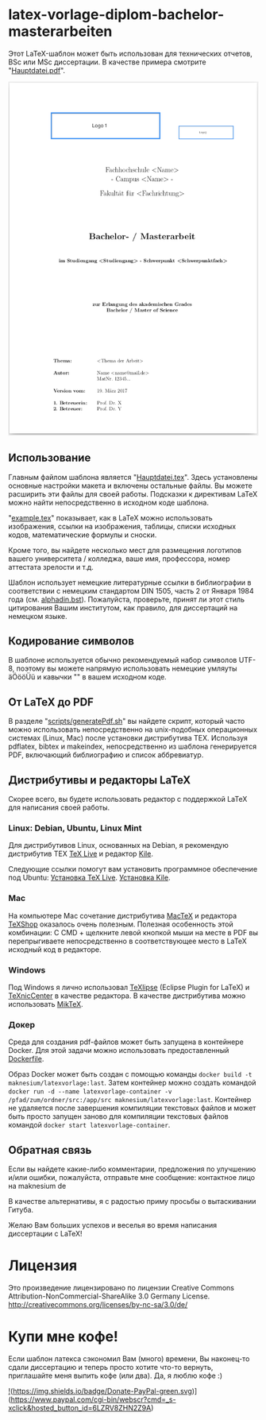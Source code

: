 # latex-vorlage-diplom-bachelor-masterarbeiten #

Этот LaTeX-шаблон может быть использован для технических отчетов, BSc или MSc диссертации. В качестве примера смотрите "[Hauptdatei.pdf](../../src/Hauptdatei.pdf)".

![latex-vorlage-diplom-bachelor-masterarbeiten](../../main.png "latex-template-diplom-bachelor-masterthesis")

## Использование

Главным файлом шаблона является "[Hauptdatei.tex](../../src/Hauptdatei.tex)". Здесь установлены основные настройки макета и включены остальные файлы. Вы можете расширить эти файлы для своей работы. Подсказки к директивам LaTeX можно найти непосредственно в исходном коде шаблона.

"[example.tex](../../src/example.tex)" показывает, как в LaTeX можно использовать изображения, ссылки на изображения, таблицы, списки исходных кодов, математические формулы и сноски.

Кроме того, вы найдете несколько мест для размещения логотипов вашего университета / колледжа, ваше имя, профессора, номер аттестата зрелости и т.д.

Шаблон использует немецкие литературные ссылки в библиографии в соответствии с немецким стандартом DIN 1505, часть 2 от Января 1984 года (см. [alphadin.bst](../../src/alphadin.bst)). Пожалуйста, проверьте, принят ли этот стиль цитирования Вашим институтом, как правило, для диссертаций на немецком языке.

## Кодирование символов

В шаблоне используется обычно рекомендуемый набор символов UTF-8, поэтому вы можете напрямую использовать немецкие умляуты äÖööÜü и кавычки "" в вашем исходном коде.

## От LaTeX до PDF

В разделе "[scripts/generatePdf.sh](../../scripts/generatePdf.sh)" вы найдете скрипт, который часто можно использовать непосредственно на unix-подобных операционных системах (Linux, Mac) после установки дистрибутива TEX. Используя pdflatex, bibtex и makeindex, непосредственно из шаблона генерируется PDF, включающий библиографию и список аббревиатур.

## Дистрибутивы и редакторы LaTeX

Скорее всего, вы будете использовать редактор с поддержкой LaTeX для написания своей работы.

### Linux: Debian, Ubuntu, Linux Mint

Для дистрибутивов Linux, основанных на Debian, я рекомендую дистрибутив TEX [TeX Live](http://www.tug.org/texlive/ "TeX Live") и редактор [Kile](http://kile.sourceforge.net/ "Kile").

Следующие ссылки помогут вам установить программное обеспечение под Ubuntu:
[Установка TeX Live](http://wiki.ubuntuusers.de/LATEX#TeX-Live "Установка TeX Live").
[Установка Kile](http://wiki.ubuntuusers.de/Kile "Установка Kile").

### Mac

На компьютере Mac сочетание дистрибутива [MacTeX](http://www.tug.org/mactex/ "MacTeX") и редактора [TeXShop](http://pages.uoregon.edu/koch/texshop/ "TeXShop") оказалось очень полезным. Полезная особенность этой комбинации: С CMD + щелкните левой кнопкой мыши на месте в PDF вы перепрыгиваете непосредственно в соответствующее место в LaTeX исходный код в редакторе.

### Windows

Под Windows я лично использовал [TeXlipse](http://texlipse.sourceforge.net/ "TeXlipse") (Eclipse Plugin for LaTeX) и [TeXnicCenter](http://www.texniccenter.org/ "TeXnicCenter") в качестве редактора. В качестве дистрибутива можно использовать [MikTeX](http://miktex.org/ "MikTeX").

### Докер

Среда для создания pdf-файлов может быть запущена в контейнере Docker. Для этой задачи можно использовать предоставленный [Dockerfile](../../Dockerfile).

Образ Docker может быть создан с помощью команды `docker build -t maknesium/latexvorlage:last`. Затем контейнер можно создать командой `docker run -d --name latexvorlage-container -v /pfad/zum/ordner/src:/app/src maknesium/latexvorlage:last`. Контейнер не удаляется после завершения компиляции текстовых файлов и может быть просто запущен заново для компиляции текстовых файлов командой `docker start latexvorlage-container`.

## Обратная связь

Если вы найдете какие-либо комментарии, предложения по улучшению и/или ошибки, пожалуйста, отправьте мне сообщение:
контактное лицо на maknesium de

В качестве альтернативы, я с радостью приму просьбы о вытаскивании Гитуба.

Желаю Вам больших успехов и веселья во время написания диссертации с LaTeX!

# Лицензия

Это произведение лицензировано по лицензии Creative Commons Attribution-NonCommercial-ShareAlike 3.0 Germany License.
http://creativecommons.org/licenses/by-nc-sa/3.0/de/

# Купи мне кофе!

Если шаблон латекса сэкономил Вам (много) времени, Вы наконец-то сдали диссертацию и теперь просто хотите что-то вернуть, приглашайте меня выпить кофе (или два). Да, я люблю кофе :)

[!](Пожертвовать)(https://img.shields.io/badge/Donate-PayPal-green.svg)] (https://www.paypal.com/cgi-bin/webscr?cmd=_s-xclick&hosted_button_id=6LZRV8ZHN2Z9A)